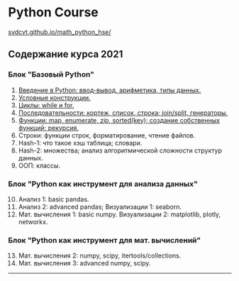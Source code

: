 # Python Course

[svdcvt.github.io/math_python_hse/](https://svdcvt.github.io/math_python_hse/)

## Содержание курса 2021
### Блок "Базовый Python"
1. [Введение в Python: ввод-вывод, арифметика, типы данных.](/lectures/lecture01_intro.ipynb) 
2. [Условные конструкции.](/lectures/lecture02_if.ipynb)
3. [Циклы: while и for.](/lectures/lecture03_loop.ipynb)
4. [Последовательности: кортеж, список, строка; join/split, генераторы.](/lectures/lecture04_list.ipynb)
5. [Функции: map, enumerate, zip, sorted(key); создание собственных функций; рекурсия.](lectures/lecture05_func.ipynb)
6. Строки: функции строк, форматирование, чтение файлов.
7. Hash-1: что такое хэш таблица; словари.
8. Hash-2: множества; анализ алгоритмической сложности структур данных.
9. ООП: классы.
### Блок "Python как инструмент для анализа данных"
10. Анализ 1:	basic pandas.
11. Анализ 2: advanced pandas; Визуализации 1: seaborn.
12. Мат. вычисления 1: basic numpy. Визуализации 2: matplotlib, plotly, networkx.
###	Блок "Python как инструмент для мат. вычислений"
13. Мат. вычисления 2: numpy, scipy, itertools/collections.
14. Мат. вычисления 3: advanced numpy, scipy. 

---
